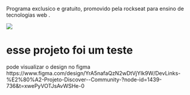 <p >
Programa exclusico e gratuito, promovido pela rockseat para ensino de tecnologias web .
</p>
<p>
<img src="./gihub\Dark mode.jpg">
</p>
<h1>esse projeto foi um teste </h1>
pode visualizar o design no figma https://www.figma.com/design/YrA5nafaQzN2wDtVjYIk9W/DevLinks-%E2%80%A2-Projeto-Discover--Community-?node-id=1439-736&t=xwePyVOTJsAvWSHe-0